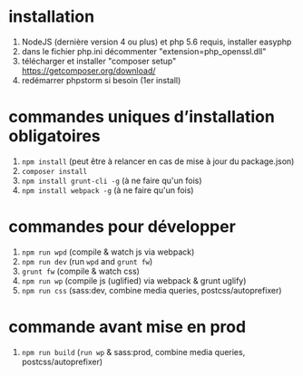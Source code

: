 # installation
1. NodeJS (dernière version 4 ou plus) et php 5.6 requis, installer easyphp
2. dans le fichier php.ini décommenter "extension=php_openssl.dll"
3. télécharger et installer "composer setup" https://getcomposer.org/download/
4. redémarrer phpstorm si besoin (1er install)

# commandes uniques d’installation obligatoires
1. `npm install` (peut être à relancer en cas de mise à jour du package.json)
2. `composer install`
3. `npm install grunt-cli -g` (à ne faire qu'un fois)
4. `npm install webpack -g` (à ne faire qu'un fois)

# commandes pour développer
1. `npm run wpd` (compile & watch js via webpack)
2. `npm run dev` (run `wpd` and `grunt fw`)
3. `grunt fw` (compile & watch css)
4. `npm run wp` (compile js (uglified) via webpack & grunt uglify)
5. `npm run css` (sass:dev, combine media queries, postcss/autoprefixer)

# commande avant mise en prod
1. `npm run build` (`run wp` & sass:prod, combine media queries, postcss/autoprefixer)